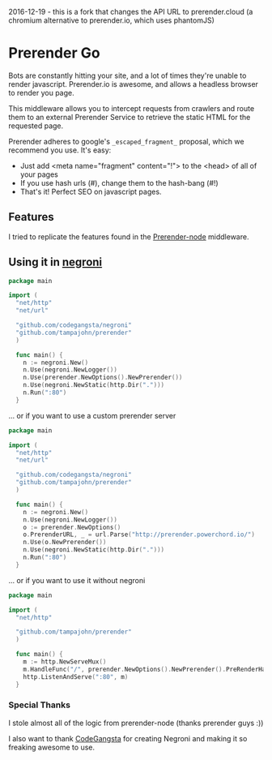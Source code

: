 2016-12-19 - this is a fork that changes the API URL to prerender.cloud (a chromium alternative to prerender.io, which uses phantomJS)

Prerender Go
===========================

Bots are constantly hitting your site, and a lot of times they're unable to render
javascript.  Prerender.io is awesome, and allows a headless browser to render you
page.

This middleware allows you to intercept requests from crawlers and route them
to an external Prerender Service to retrieve the static HTML for the requested page.

Prerender adheres to google's `_escaped_fragment_` proposal, which we recommend you use. It's easy:
- Just add &lt;meta name="fragment" content="!"> to the &lt;head> of all of your pages
- If you use hash urls (#), change them to the hash-bang (#!)
- That's it! Perfect SEO on javascript pages.

## Features
I tried to replicate the features found in the [Prerender-node](https://github.com/prerender/prerender-node/)
middleware.

## Using it in [negroni](https://github.com/codegangsta/negroni)
``` go
package main

import (
  "net/http"
  "net/url"

  "github.com/codegangsta/negroni"
  "github.com/tampajohn/prerender"
  )

  func main() {
    n := negroni.New()
    n.Use(negroni.NewLogger())
    n.Use(prerender.NewOptions().NewPrerender())
    n.Use(negroni.NewStatic(http.Dir(".")))
    n.Run(":80")
  }


```
... or if you want to use a custom prerender server

``` go
package main

import (
  "net/http"
  "net/url"

  "github.com/codegangsta/negroni"
  "github.com/tampajohn/prerender"
  )

  func main() {
    n := negroni.New()
    n.Use(negroni.NewLogger())
    o := prerender.NewOptions()
    o.PrerenderURL, _ = url.Parse("http://prerender.powerchord.io/")
    n.Use(o.NewPrerender())
    n.Use(negroni.NewStatic(http.Dir(".")))
    n.Run(":80")
  }


  ```
  ... or if you want to use it without negroni
  ``` go
  package main

  import (
    "net/http"

    "github.com/tampajohn/prerender"
    )

    func main() {
      m := http.NewServeMux()
      m.HandleFunc("/", prerender.NewOptions().NewPrerender().PreRenderHandler)
      http.ListenAndServe(":80", m)
    }

```

### Special Thanks
I stole almost all of the logic from prerender-node (thanks prerender guys :))

I also want to thank [CodeGangsta](https://github.com/codegangsta) for creating
Negroni and making it so freaking awesome to use.
